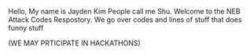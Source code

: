 Hello,
My name is Jayden Kim
People call me Shu.
Welcome to the NEB Attack Codes Respostory.
We go over codes and lines of stuff that does funny stuff

(WE MAY PRTICIPATE IN HACKATHONS)
